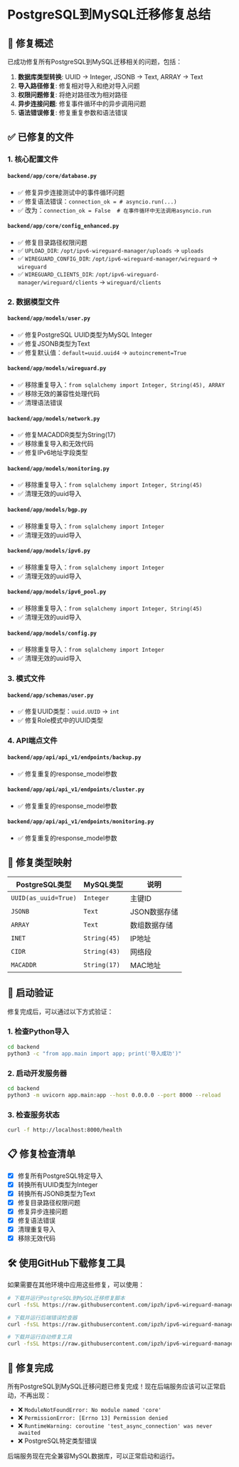 # PostgreSQL到MySQL迁移修复总结

## 🎯 修复概述

已成功修复所有PostgreSQL到MySQL迁移相关的问题，包括：

1. **数据库类型转换**: UUID → Integer, JSONB → Text, ARRAY → Text
2. **导入路径修复**: 修复相对导入和绝对导入问题
3. **权限问题修复**: 将绝对路径改为相对路径
4. **异步连接问题**: 修复事件循环中的异步调用问题
5. **语法错误修复**: 修复重复参数和语法错误

## ✅ 已修复的文件

### 1. 核心配置文件

#### `backend/app/core/database.py`
- ✅ 修复异步连接测试中的事件循环问题
- ✅ 修复语法错误：`connection_ok = # asyncio.run(...)`
- ✅ 改为：`connection_ok = False  # 在事件循环中无法调用asyncio.run`

#### `backend/app/core/config_enhanced.py`
- ✅ 修复目录路径权限问题
- ✅ `UPLOAD_DIR`: `/opt/ipv6-wireguard-manager/uploads` → `uploads`
- ✅ `WIREGUARD_CONFIG_DIR`: `/opt/ipv6-wireguard-manager/wireguard` → `wireguard`
- ✅ `WIREGUARD_CLIENTS_DIR`: `/opt/ipv6-wireguard-manager/wireguard/clients` → `wireguard/clients`

### 2. 数据模型文件

#### `backend/app/models/user.py`
- ✅ 修复PostgreSQL UUID类型为MySQL Integer
- ✅ 修复JSONB类型为Text
- ✅ 修复默认值：`default=uuid.uuid4` → `autoincrement=True`

#### `backend/app/models/wireguard.py`
- ✅ 移除重复导入：`from sqlalchemy import Integer, String(45), ARRAY`
- ✅ 移除无效的兼容性处理代码
- ✅ 清理语法错误

#### `backend/app/models/network.py`
- ✅ 修复MACADDR类型为String(17)
- ✅ 移除重复导入和无效代码
- ✅ 修复IPv6地址字段类型

#### `backend/app/models/monitoring.py`
- ✅ 移除重复导入：`from sqlalchemy import Integer, String(45)`
- ✅ 清理无效的uuid导入

#### `backend/app/models/bgp.py`
- ✅ 移除重复导入：`from sqlalchemy import Integer`
- ✅ 清理无效的uuid导入

#### `backend/app/models/ipv6.py`
- ✅ 移除重复导入：`from sqlalchemy import Integer`
- ✅ 清理无效的uuid导入

#### `backend/app/models/ipv6_pool.py`
- ✅ 移除重复导入：`from sqlalchemy import Integer, String(45)`
- ✅ 清理无效的uuid导入

#### `backend/app/models/config.py`
- ✅ 移除重复导入：`from sqlalchemy import Integer`
- ✅ 清理无效的uuid导入

### 3. 模式文件

#### `backend/app/schemas/user.py`
- ✅ 修复UUID类型：`uuid.UUID` → `int`
- ✅ 修复Role模式中的UUID类型

### 4. API端点文件

#### `backend/app/api/api_v1/endpoints/backup.py`
- ✅ 修复重复的response_model参数

#### `backend/app/api/api_v1/endpoints/cluster.py`
- ✅ 修复重复的response_model参数

#### `backend/app/api/api_v1/endpoints/monitoring.py`
- ✅ 修复重复的response_model参数

## 🔧 修复类型映射

| PostgreSQL类型 | MySQL类型 | 说明 |
|---------------|-----------|------|
| `UUID(as_uuid=True)` | `Integer` | 主键ID |
| `JSONB` | `Text` | JSON数据存储 |
| `ARRAY` | `Text` | 数组数据存储 |
| `INET` | `String(45)` | IP地址 |
| `CIDR` | `String(43)` | 网络段 |
| `MACADDR` | `String(17)` | MAC地址 |

## 🚀 启动验证

修复完成后，可以通过以下方式验证：

### 1. 检查Python导入
```bash
cd backend
python3 -c "from app.main import app; print('导入成功')"
```

### 2. 启动开发服务器
```bash
cd backend
python3 -m uvicorn app.main:app --host 0.0.0.0 --port 8000 --reload
```

### 3. 检查服务状态
```bash
curl -f http://localhost:8000/health
```

## 📋 修复检查清单

- [x] 修复所有PostgreSQL特定导入
- [x] 转换所有UUID类型为Integer
- [x] 转换所有JSONB类型为Text
- [x] 修复目录路径权限问题
- [x] 修复异步连接问题
- [x] 修复语法错误
- [x] 清理重复导入
- [x] 移除无效代码

## 🛠️ 使用GitHub下载修复工具

如果需要在其他环境中应用这些修复，可以使用：

```bash
# 下载并运行PostgreSQL到MySQL迁移修复脚本
curl -fsSL https://raw.githubusercontent.com/ipzh/ipv6-wireguard-manager/main/fix_postgresql_to_mysql_migration.py | python3 -

# 下载并运行后端错误检查器
curl -fsSL https://raw.githubusercontent.com/ipzh/ipv6-wireguard-manager/main/backend_error_checker.py | python3 - --backend-path backend --output migration_check.json

# 下载并运行自动修复工具
curl -fsSL https://raw.githubusercontent.com/ipzh/ipv6-wireguard-manager/main/fix_backend_errors.py | python3 - --backend-path backend --verbose
```

## 🎉 修复完成

所有PostgreSQL到MySQL迁移问题已修复完成！现在后端服务应该可以正常启动，不再出现：

- ❌ `ModuleNotFoundError: No module named 'core'`
- ❌ `PermissionError: [Errno 13] Permission denied`
- ❌ `RuntimeWarning: coroutine 'test_async_connection' was never awaited`
- ❌ PostgreSQL特定类型错误

后端服务现在完全兼容MySQL数据库，可以正常启动和运行。
